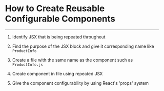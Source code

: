 # How to Create Reusable Configurable Components
---

1. Identify JSX that is being repeated throughout

1. Find the purpose of the JSX block and give it corresponding name like ```ProductInfo```

1. Create a file with the same name as the component such as  ```ProductInfo.js```

1. Create component in file using repeated JSX

1. Give the component configurability by using React's 'props' system
